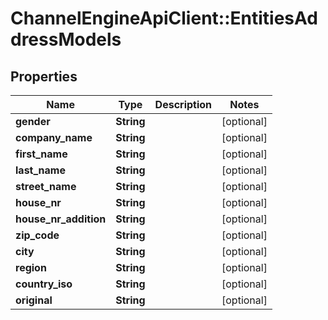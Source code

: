 # ChannelEngineApiClient::EntitiesAddressModels

## Properties
Name | Type | Description | Notes
------------ | ------------- | ------------- | -------------
**gender** | **String** |  | [optional] 
**company_name** | **String** |  | [optional] 
**first_name** | **String** |  | [optional] 
**last_name** | **String** |  | [optional] 
**street_name** | **String** |  | [optional] 
**house_nr** | **String** |  | [optional] 
**house_nr_addition** | **String** |  | [optional] 
**zip_code** | **String** |  | [optional] 
**city** | **String** |  | [optional] 
**region** | **String** |  | [optional] 
**country_iso** | **String** |  | [optional] 
**original** | **String** |  | [optional] 


